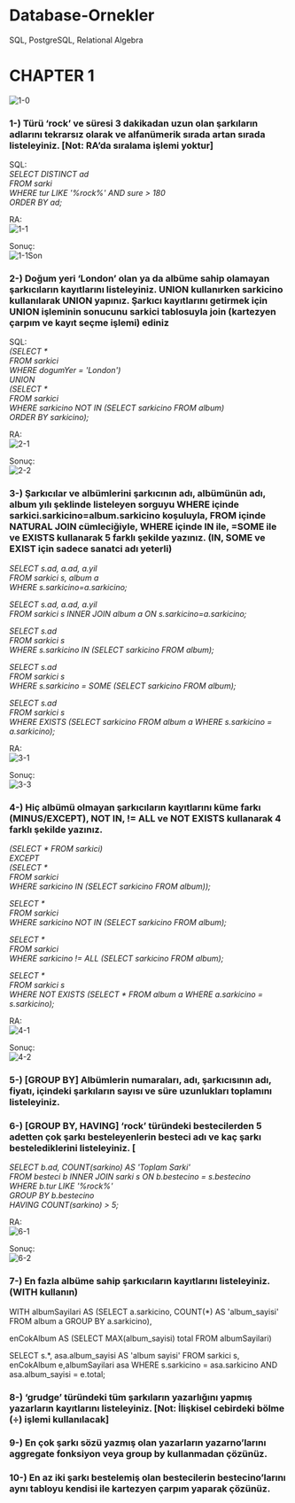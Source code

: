 # Database-Ornekler
SQL, PostgreSQL, Relational Algebra


# CHAPTER 1
![1-0](https://user-images.githubusercontent.com/52275789/146642064-41161dcc-c75c-48d5-a40d-d0cf266df4b7.png)


### 1-) Türü ‘rock’ ve süresi 3 dakikadan uzun olan şarkıların adlarını tekrarsız olarak ve alfanümerik sırada artan sırada listeleyiniz. [Not: RA’da sıralama işlemi yoktur]

SQL:  
*SELECT DISTINCT ad  
FROM sarki  
WHERE tur LIKE '%rock%' AND sure > 180  
ORDER BY ad;*  

RA:  
![1-1](https://user-images.githubusercontent.com/52275789/146640580-e1466d8d-6ed6-4b34-b333-b90e0bdb5204.png)

Sonuç:  
![1-1Son](https://user-images.githubusercontent.com/52275789/146640639-070b7686-c4a7-42c1-9c9b-494c9b42cfe6.png)

### 2-) Doğum yeri ‘London’ olan ya da albüme sahip olamayan şarkıcıların kayıtlarını listeleyiniz.	UNION kullanırken sarkicino kullanılarak UNION yapınız. Şarkıcı kayıtlarını getirmek için	UNION işleminin sonucunu sarkici tablosuyla join (kartezyen çarpım ve kayıt seçme işlemi) ediniz

SQL:  
*(SELECT *  
FROM sarkici  
WHERE dogumYer = 'London')  
UNION  
(SELECT *  
FROM sarkici  
WHERE sarkicino NOT IN (SELECT sarkicino FROM album)  
ORDER BY sarkicino);*  

RA:  
![2-1](https://user-images.githubusercontent.com/52275789/146641830-0524ef02-b700-473c-bb36-4b6784ff1b59.png)

Sonuç:  
![2-2](https://user-images.githubusercontent.com/52275789/146641833-b9c3b873-5ffe-455c-ad07-374a834de01c.png)

### 3-) Şarkıcılar ve albümlerini şarkıcının adı, albümünün adı, album yılı şeklinde listeleyen sorguyu WHERE içinde sarkici.sarkicino=album.sarkicino koşuluyla, FROM içinde NATURAL JOIN cümleciğiyle, WHERE içinde IN ile, =SOME ile ve EXISTS kullanarak 5 farklı şekilde yazınız. (IN, SOME ve EXIST için sadece sanatci adı yeterli)

*SELECT s.ad, a.ad, a.yil  
FROM sarkici s, album a  
WHERE s.sarkicino=a.sarkicino;*  

*SELECT s.ad, a.ad, a.yil  
FROM sarkici s INNER JOIN album a ON s.sarkicino=a.sarkicino;*  

*SELECT s.ad  
FROM sarkici s  
WHERE s.sarkicino IN (SELECT sarkicino FROM album);*  

*SELECT s.ad  
FROM sarkici s  
WHERE s.sarkicino = SOME (SELECT sarkicino FROM album);*  
						
*SELECT s.ad  
FROM sarkici s  
WHERE EXISTS (SELECT sarkicino FROM album a WHERE s.sarkicino = a.sarkicino);*  

RA:  
![3-1](https://user-images.githubusercontent.com/52275789/146642594-38cc3645-9f21-48c9-bd04-28697a7be797.png)

Sonuç:  
![3-3](https://user-images.githubusercontent.com/52275789/146642556-edf386b8-cbb7-43ab-8938-0bba71b7200d.png)

### 4-) Hiç albümü olmayan şarkıcıların kayıtlarını küme farkı (MINUS/EXCEPT), NOT IN, != ALL ve NOT EXISTS kullanarak 4 farklı şekilde yazınız.

*(SELECT * FROM sarkici)  
EXCEPT  
(SELECT *  
FROM sarkici  
WHERE sarkicino IN (SELECT sarkicino FROM album));*

*SELECT *  
FROM sarkici  
WHERE sarkicino NOT IN (SELECT sarkicino FROM album);*

*SELECT *  
FROM sarkici  
WHERE sarkicino != ALL (SELECT sarkicino FROM album);*
								
*SELECT *  
FROM sarkici s  
WHERE NOT EXISTS (SELECT * FROM album a WHERE a.sarkicino = s.sarkicino);*

RA:  
![4-1](https://user-images.githubusercontent.com/52275789/146643155-9f28f584-25e6-41a3-84ee-2f24236ecf44.png)

Sonuç:  
![4-2](https://user-images.githubusercontent.com/52275789/146643214-1edc248e-6727-4603-a67d-e624f843100f.png)

### 5-) [GROUP BY] Albümlerin numaraları, adı, şarkıcısının adı, fiyatı, içindeki şarkıların sayısı ve süre uzunlukları toplamını listeleyiniz.





### 6-) [GROUP BY, HAVING] ‘rock’ türündeki bestecilerden 5 adetten çok şarkı besteleyenlerin besteci adı ve kaç şarkı bestelediklerini listeleyiniz. [

*SELECT b.ad, COUNT(sarkino) AS 'Toplam Sarki'  
FROM besteci b INNER JOIN sarki s ON b.bestecino = s.bestecino  
WHERE b.tur LIKE '%rock%'   
GROUP BY b.bestecino  
HAVING COUNT(sarkino) > 5;*  

RA:  
![6-1](https://user-images.githubusercontent.com/52275789/146645997-27e050d4-770d-4acc-ac3b-856ad0182fe6.png)

Sonuç:  
![6-2](https://user-images.githubusercontent.com/52275789/146645999-33e3d458-480e-49b1-be76-3e63c3714df9.png)

### 7-) En fazla albüme sahip şarkıcıların kayıtlarını listeleyiniz. (WITH kullanın)

WITH albumSayilari AS
(SELECT a.sarkicino, COUNT(*) AS 'album_sayisi'
FROM album a
GROUP BY a.sarkicino),

enCokAlbum AS (SELECT MAX(album_sayisi) total FROM albumSayilari)

SELECT s.*, asa.album_sayisi AS 'album sayisi'
FROM sarkici s, enCokAlbum e,albumSayilari asa
WHERE s.sarkicino = asa.sarkicino AND asa.album_sayisi = e.total;


### 8-) ‘grudge’ türündeki tüm şarkıların yazarlığını yapmış yazarların kayıtlarını listeleyiniz. [Not: İlişkisel cebirdeki bölme (÷) işlemi kullanılacak]

### 9-) En çok şarkı sözü yazmış olan yazarların yazarno’larını aggregate fonksiyon veya group by kullanmadan çözünüz.

### 10-) En az iki şarkı bestelemiş olan bestecilerin bestecino’larını aynı tabloyu kendisi ile kartezyen çarpım yaparak çözünüz.







